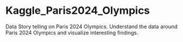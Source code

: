 # Kaggle_Paris2024_Olympics
Data Story telling on Paris 2024 Olympics. Understand the data around Paris 2024 Olympics and visualize interesting findings.

